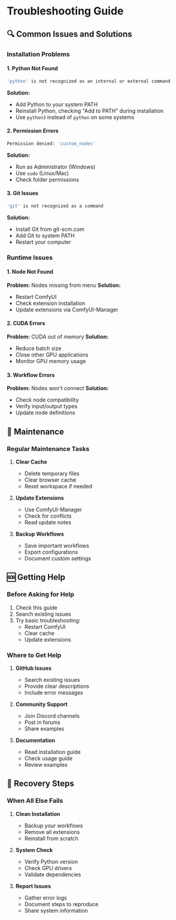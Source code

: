 # Troubleshooting Guide

## 🔍 Common Issues and Solutions

### Installation Problems

#### 1. Python Not Found
```bash
'python' is not recognized as an internal or external command
```
**Solution:**
- Add Python to your system PATH
- Reinstall Python, checking "Add to PATH" during installation
- Use `python3` instead of `python` on some systems

#### 2. Permission Errors
```bash
Permission denied: 'custom_nodes'
```
**Solution:**
- Run as Administrator (Windows)
- Use `sudo` (Linux/Mac)
- Check folder permissions

#### 3. Git Issues
```bash
'git' is not recognized as a command
```
**Solution:**
- Install Git from git-scm.com
- Add Git to system PATH
- Restart your computer

### Runtime Issues

#### 1. Node Not Found
**Problem:** Nodes missing from menu
**Solution:**
- Restart ComfyUI
- Check extension installation
- Update extensions via ComfyUI-Manager

#### 2. CUDA Errors
**Problem:** CUDA out of memory
**Solution:**
- Reduce batch size
- Close other GPU applications
- Monitor GPU memory usage

#### 3. Workflow Errors
**Problem:** Nodes won't connect
**Solution:**
- Check node compatibility
- Verify input/output types
- Update node definitions

## 🔧 Maintenance

### Regular Maintenance Tasks

1. **Clear Cache**
   - Delete temporary files
   - Clear browser cache
   - Reset workspace if needed

2. **Update Extensions**
   - Use ComfyUI-Manager
   - Check for conflicts
   - Read update notes

3. **Backup Workflows**
   - Save important workflows
   - Export configurations
   - Document custom settings

## 🆘 Getting Help

### Before Asking for Help

1. Check this guide
2. Search existing issues
3. Try basic troubleshooting:
   - Restart ComfyUI
   - Clear cache
   - Update extensions

### Where to Get Help

1. **GitHub Issues**
   - Search existing issues
   - Provide clear descriptions
   - Include error messages

2. **Community Support**
   - Join Discord channels
   - Post in forums
   - Share examples

3. **Documentation**
   - Read installation guide
   - Check usage guide
   - Review examples

## 🔄 Recovery Steps

### When All Else Fails

1. **Clean Installation**
   - Backup your workflows
   - Remove all extensions
   - Reinstall from scratch

2. **System Check**
   - Verify Python version
   - Check GPU drivers
   - Validate dependencies

3. **Report Issues**
   - Gather error logs
   - Document steps to reproduce
   - Share system information